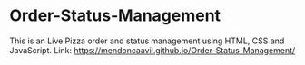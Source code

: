 # Order-Status-Management
This is an Live Pizza order and status management using HTML, CSS and JavaScript. Link: https://mendoncaavil.github.io/Order-Status-Management/
